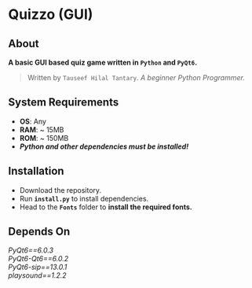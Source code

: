 # Quizzo (GUI)

## About
__A basic GUI based quiz game written in `Python` and `PyQt6`.__

> Written by `Tauseef Hilal Tantary`. *A beginner Python Programmer.*


## System Requirements
* **OS**: Any
* **RAM**: ~ 15MB
* **ROM**: ~ 150MB
* ***Python and other dependencies must be installed!***


## Installation
* Download the repository.
* Run **`install.py`** to install dependencies.
* Head to the **`Fonts`** folder to **install the required fonts.**


## Depends On
*PyQt6==6.0.3*<br>
*PyQt6-Qt6==6.0.2*<br>
*PyQt6-sip==13.0.1*<br>
*playsound==1.2.2*
